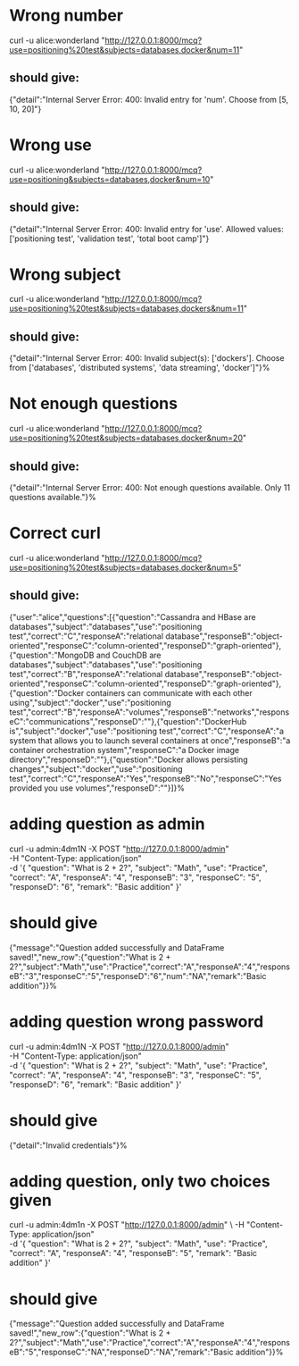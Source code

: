 # Wrong number
curl -u alice:wonderland "http://127.0.0.1:8000/mcq?use=positioning%20test&subjects=databases,docker&num=11"

## should give:
{"detail":"Internal Server Error: 400: Invalid entry for 'num'. Choose from [5, 10, 20]"}

# Wrong use
curl -u alice:wonderland "http://127.0.0.1:8000/mcq?use=positioning&subjects=databases,docker&num=10" 

## should give:
{"detail":"Internal Server Error: 400: Invalid entry for 'use'. Allowed values: ['positioning test', 'validation test', 'total boot camp']"}

# Wrong subject
curl -u alice:wonderland "http://127.0.0.1:8000/mcq?use=positioning%20test&subjects=databases,dockers&num=11"

## should give: 
{"detail":"Internal Server Error: 400: Invalid subject(s): ['dockers']. Choose from ['databases', 'distributed systems', 'data streaming', 'docker']"}%  

# Not enough questions
curl -u alice:wonderland "http://127.0.0.1:8000/mcq?use=positioning%20test&subjects=databases,docker&num=20"

## should give:
{"detail":"Internal Server Error: 400: Not enough questions available. Only 11 questions available."}% 

# Correct curl
curl -u alice:wonderland "http://127.0.0.1:8000/mcq?use=positioning%20test&subjects=databases,docker&num=5"

## should give:
{"user":"alice","questions":[{"question":"Cassandra and HBase are databases","subject":"databases","use":"positioning test","correct":"C","responseA":"relational database","responseB":"object-oriented","responseC":"column-oriented","responseD":"graph-oriented"},{"question":"MongoDB and CouchDB are databases","subject":"databases","use":"positioning test","correct":"B","responseA":"relational database","responseB":"object-oriented","responseC":"column-oriented","responseD":"graph-oriented"},{"question":"Docker containers can communicate with each other using","subject":"docker","use":"positioning test","correct":"B","responseA":"volumes","responseB":"networks","responseC":"communications","responseD":""},{"question":"DockerHub is","subject":"docker","use":"positioning test","correct":"C","responseA":"a system that allows you to launch several containers at once","responseB":"a container orchestration system","responseC":"a Docker image directory","responseD":""},{"question":"Docker allows persisting changes","subject":"docker","use":"positioning test","correct":"C","responseA":"Yes","responseB":"No","responseC":"Yes provided you use volumes","responseD":""}]}%

# adding question as admin
curl -u admin:4dm1N -X POST "http://127.0.0.1:8000/admin" \
     -H "Content-Type: application/json" \
     -d '{
          "question": "What is 2 + 2?",
          "subject": "Math",
          "use": "Practice",
          "correct": "A",
          "responseA": "4",
          "responseB": "3",
          "responseC": "5",
          "responseD": "6",
          "remark": "Basic addition"
     }'

# should give
{"message":"Question added successfully and DataFrame saved!","new_row":{"question":"What is 2 + 2?","subject":"Math","use":"Practice","correct":"A","responseA":"4","responseB":"3","responseC":"5","responseD":"6","num":"NA","remark":"Basic addition"}}%  

# adding question wrong password
curl -u admin:4dm1N -X POST "http://127.0.0.1:8000/admin" \
     -H "Content-Type: application/json" \
     -d '{
          "question": "What is 2 + 2?",
          "subject": "Math",
          "use": "Practice",
          "correct": "A",
          "responseA": "4",
          "responseB": "3",
          "responseC": "5",
          "responseD": "6",
          "remark": "Basic addition"
     }'

# should give
{"detail":"Invalid credentials"}% 

# adding question, only two choices given
curl -u admin:4dm1n -X POST "http://127.0.0.1:8000/admin" \ 
     -H "Content-Type: application/json" \
     -d '{
          "question": "What is 2 + 2?",
          "subject": "Math",
          "use": "Practice",
          "correct": "A",
          "responseA": "4",
          "responseB": "5",
          "remark": "Basic addition"
     }'
     
# should give
{"message":"Question added successfully and DataFrame saved!","new_row":{"question":"What is 2 + 2?","subject":"Math","use":"Practice","correct":"A","responseA":"4","responseB":"5","responseC":"NA","responseD":"NA","remark":"Basic addition"}}%     

